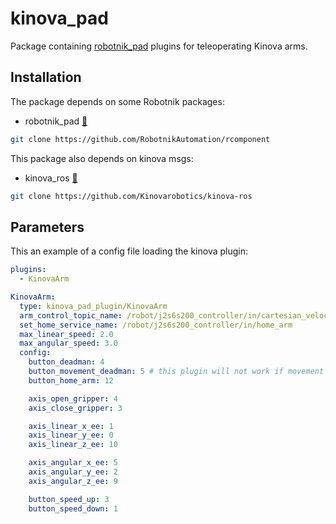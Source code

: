 # kinova_pad

Package containing [robotnik_pad](http://www.github.com/RobotnikAutomation/robotnik_pad) plugins for teleoperating Kinova arms.

## Installation

The package depends on some Robotnik packages:

- robotnik_pad [🔗](https://github.com/RobotnikAutomation/robotnik_pad/)
```bash
git clone https://github.com/RobotnikAutomation/rcomponent
```

This package also depends on kinova msgs:

- kinova_ros [🔗](https://github.com/Kinovarobotics/kinova-ros)
```bash
git clone https://github.com/Kinovarobotics/kinova-ros
```

## Parameters

This an example of a config file loading the kinova plugin:

```yaml
plugins:
  - KinovaArm

KinovaArm:
  type: kinova_pad_plugin/KinovaArm
  arm_control_topic_name: /robot/j2s6s200_controller/in/cartesian_velocity_with_fingers
  set_home_service_name: /robot/j2s6s200_controller/in/home_arm
  max_linear_speed: 2.0
  max_angular_speed: 3.0
  config:
    button_deadman: 4
    button_movement_deadman: 5 # this plugin will not work if movement deadman button is pressed
    button_home_arm: 12

    axis_open_gripper: 4
    axis_close_gripper: 3

    axis_linear_x_ee: 1
    axis_linear_y_ee: 0
    axis_linear_z_ee: 10

    axis_angular_x_ee: 5
    axis_angular_y_ee: 2
    axis_angular_z_ee: 9

    button_speed_up: 3
    button_speed_down: 1
```

